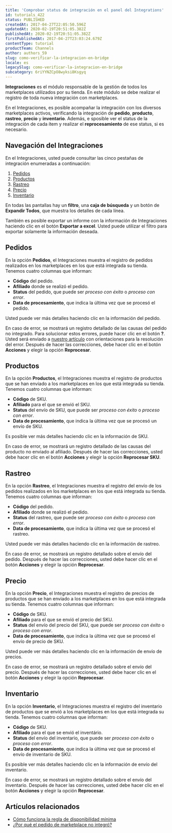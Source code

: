 ```yaml
---
title: 'Comprobar status de integración en el panel del Integrations'
id: tutorials_422
status: PUBLISHED
createdAt: 2017-04-27T22:05:50.596Z
updatedAt: 2020-02-19T20:51:05.382Z
publishedAt: 2020-02-19T20:51:05.382Z
firstPublishedAt: 2017-04-27T23:03:24.679Z
contentType: tutorial
productTeam: Channels
author: authors_59
slug: como-verificar-la-integracion-en-bridge
locale: es
legacySlug: como-verificar-la-integracion-en-bridge
subcategory: 6riYYNZCpO8wyksi8Ksgyq
---
```


__Integraciones__ es el módulo responsable de la gestión de todos los marketplaces utilizados por su tienda. En este módulo se debe realizar el registro de toda nueva integración con marketplaces.

En el Integraciones, es posible acompañar la integración con los diversos marketplaces activos, verificando la integración de __pedido__, __producto__, __rastreo__, __precio__ y __inventario__. Además, e sposible ver el status de la integración de cada ítem y realizar el __reprocesamiento__ de ese status, si es necesario.

## Navegación del Integraciones

En el Integraciones, usted puede consultar las cinco pestañas de integración enumeradas a continuación:

1. [Pedidos](#pedidos)
2. [Productos](#productos)
3. [Rastreo](#rastreo)
4. [Precio](#precio)
5. [Inventario](#inventario)

En todas las pantallas hay un __filtro__, una __caja de búsqueda__ y un botón de __Expandir Todos__, que muestra los detalles de cada línea.

También es posible exportar un informe con la información de Integraciones haciendo clic en el botón __Exportar a excel__. Usted puede utilizar el filtro para exportar solamente la información deseada.

## Pedidos

En la opción __Pedidos__, el Integraciones muestra el registro de pedidos realizados en los marketplaces en los que está integrada su tienda. Tenemos cuatro columnas que informan:

- __Código__ del pedido.
- __Afiliado__ donde se realizó el pedido.
- __Status__ del pedido, que puede ser *proceso con éxito* o *proceso con error*.
- __Data de procesamiento__, que indica la última vez que se procesó el pedido.

Usted puede ver más detalles haciendo clic en la información del pedido.

En caso de error, se mostrará un registro detallado de las causas del pedido no integrado. Para solucionar estos errores, puede hacer clic en el botón __?__. Usted será enviado a [nuestro artículo](/es/faq/errores-en-bridge-como-solucionar) con orientaciones para la resolución del error. Después de hacer las correcciones, debe hacer clic en el botón __Acciones__ y elegir la opción __Reprocesar__.


## Productos

En la opción __Productos__, el Integraciones muestra el registro de productos que se han enviado a los marketplaces en los que está integrada su tienda. Tenemos cuatro columnas que informan:

- __Código__ de SKU.
- __Afiliado__ para el que se envió el SKU.
- __Status__ del envío de SKU, que puede ser *proceso con éxito* o *proceso con error*.
- __Data de procesamiento__, que indica la última vez que se procesó un envío de SKU.

Es posible ver más detalles haciendo clic en la información de SKU.

En caso de error, se mostrará un registro detallado de las causas del producto no enviado al afiliado. Después de hacer las correcciones, usted debe hacer clic en el botón __Acciones__ y elegir la opción __Reprocesar SKU__.

## Rastreo

En la opción __Rastreo__, el Integraciones muestra el registro del envío de los pedidos realizados en los marketplaces en los que está integrada su tienda. Tenemos cuatro columnas que informan:

- __Código__ del pedido.
- __Afiliado__ donde se realizó el pedido.
- __Status__ del rastreo, que puede ser *proceso con éxito* o *proceso con error*.
- __Data de procesamiento__, que indica la última vez que se procesó el rastreo.

Usted puede ver más detalles haciendo clic en la información de rastreo.

En caso de error, se mostrará un registro detallado sobre el envío del pedido. Después de hacer las correcciones, usted debe hacer clic en el botón __Acciones__ y elegir la opción __Reprocesar__.

## Precio

En la opción __Precio__, el Integraciones muestra el registro de precios de productos que se han enviado a los marketplaces en los que está integrada su tienda. Tenemos cuatro columnas que informan:

- __Código__ de SKU.
- __Afiliado__ para el que se envió el precio del SKU.
- __Status__ del envío del precio del SKU, que puede ser *proceso con éxito* o *proceso con error*.
- __Data de procesamiento__, que indica la última vez que se procesó el envío de precio de SKU.

Usted puede ver más detalles haciendo clic en la información de envío de precios.

En caso de error, se mostrará un registro detallado sobre el envío del precio. Después de hacer las correcciones, usted debe hacer clic en el botón __Acciones__ y elegir la opción __Reprocesar__.

## Inventario

En la opción __Inventario__, el Integraciones muestra el registro del inventario de productos que se envió a los marketplaces en los que está integrada su tienda. Tenemos cuatro columnas que informan:

- __Código__ de SKU.
- __Afiliado__ para el que se envió el inventário.
- __Status__ del envío del inventario, que puede ser *proceso con éxito* o *proceso con error*.
- __Data de procesamiento__, que indica la última vez que se procesó el envío de inventario de SKU.

Es posible ver más detalles haciendo clic en la información de envío del inventario.

En caso de error, se mostrará un registro detallado sobre el envío del inventario. Después de hacer las correcciones, usted debe hacer clic en el botón __Acciones__ y elegir la opción __Reprocesar__.

## Artículos relacionados

- [Cómo funciona la regla de disponibilidad mínima](/es/tutorial/como-funciona-la-regla-de-disponibilidad-minima)
- [¿Por qué el pedido de marketplace no integró?](/es/faq/por-que-el-pedido-del-marketplace-no-integro)

